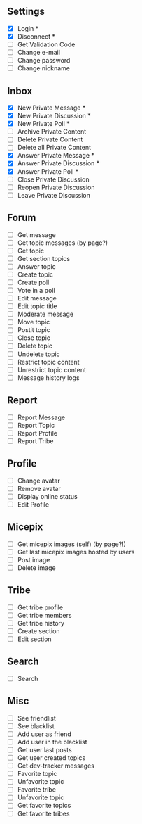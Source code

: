 ## Settings
- [x] Login *
- [x] Disconnect *
- [ ] Get Validation Code
- [ ] Change e-mail
- [ ] Change password
- [ ] Change nickname

## Inbox
- [x] New Private Message *
- [x] New Private Discussion *
- [x] New Private Poll *
- [ ] Archive Private Content
- [ ] Delete Private Content
- [ ] Delete all Private Content
- [x] Answer Private Message *
- [x] Answer Private Discussion *
- [x] Answer Private Poll *
- [ ] Close Private Discussion
- [ ] Reopen Private Discussion
- [ ] Leave Private Discussion

## Forum
- [ ] Get message
- [ ] Get topic messages (by page?)
- [ ] Get topic
- [ ] Get section topics
- [ ] Answer topic
- [ ] Create topic
- [ ] Create poll
- [ ] Vote in a poll
- [ ] Edit message
- [ ] Edit topic title
- [ ] Moderate message
- [ ] Move topic
- [ ] Postit topic
- [ ] Close topic
- [ ] Delete topic
- [ ] Undelete topic
- [ ] Restrict topic content
- [ ] Unrestrict topic content
- [ ] Message history logs

## Report
- [ ] Report Message
- [ ] Report Topic
- [ ] Report Profile
- [ ] Report Tribe

## Profile
- [ ] Change avatar
- [ ] Remove avatar
- [ ] Display online status
- [ ] Edit Profile
	
## Micepix
- [ ] Get micepix images (self) (by page?!)
- [ ] Get last micepix images hosted by users
- [ ] Post image
- [ ] Delete image

## Tribe
- [ ] Get tribe profile
- [ ] Get tribe members
- [ ] Get tribe history
- [ ] Create section
- [ ] Edit section

## Search
- [ ] Search

## Misc
- [ ] See friendlist
- [ ] See blacklist
- [ ] Add user as friend
- [ ] Add user in the blacklist
- [ ] Get user last posts
- [ ] Get user created topics
- [ ] Get dev-tracker messages
- [ ] Favorite topic
- [ ] Unfavorite topic
- [ ] Favorite tribe
- [ ] Unfavorite topic
- [ ] Get favorite topics
- [ ] Get favorite tribes